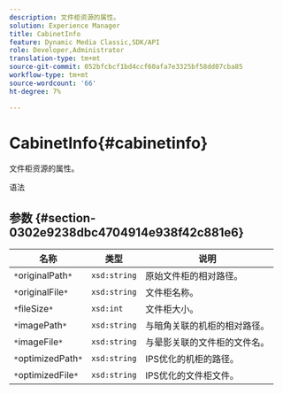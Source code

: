 ```yaml
---
description: 文件柜资源的属性。
solution: Experience Manager
title: CabinetInfo
feature: Dynamic Media Classic,SDK/API
role: Developer,Administrator
translation-type: tm+mt
source-git-commit: 052bfcbcf1bd4ccf60afa7e3325bf58dd07cba85
workflow-type: tm+mt
source-wordcount: '66'
ht-degree: 7%

---
```



# CabinetInfo{#cabinetinfo}

文件柜资源的属性。

语法

## 参数 {#section-0302e9238dbc4704914e938f42c881e6}

| 名称 | 类型 | 说明 |
|---|---|---|
| `*`originalPath`*` | `xsd:string` | 原始文件柜的相对路径。 |
| `*`originalFile`*` | `xsd:string` | 文件柜名称。 |
| `*`fileSize`*` | `xsd:int` | 文件柜大小。 |
| `*`imagePath`*` | `xsd:string` | 与暗角关联的机柜的相对路径。 |
| `*`imageFile`*` | `xsd:string` | 与晕影关联的文件柜的文件名。 |
| `*`optimizedPath`*` | `xsd:string` | IPS优化的机柜的路径。 |
| `*`optimizedFile`*` | `xsd:string` | IPS优化的文件柜文件。 |


